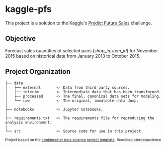 # kaggle-pfs

This project is a solution to the
Kaggle's [Predict Future Sales](https://www.kaggle.com/competitions/competitive-data-science-predict-future-sales)
challenge.

## Objective

Forecast sales quantities of selected pairs $\left ( shop\_id, item\_id \right )$ for November 2015 based on historical
data from January 2013 to October 2015.

## Project Organization

    ├── data
    │   ├── external       <- Data from third party sources.
    │   ├── interim        <- Intermediate data that has been transformed.
    │   ├── processed      <- The final, canonical data sets for modeling.
    │   └── raw            <- The original, immutable data dump.
    │
    ├── notebooks          <- Jupyter notebooks. 
    │
    ├── requirements.txt   <- The requirements file for reproducing the analysis environment.
    │
    └── src                <- Source code for use in this project.

<p><small>Project based on the <a target="_blank" href="https://drivendata.github.io/cookiecutter-data-science/">cookiecutter data science project template</a>. #cookiecutterdatascience</small></p>
